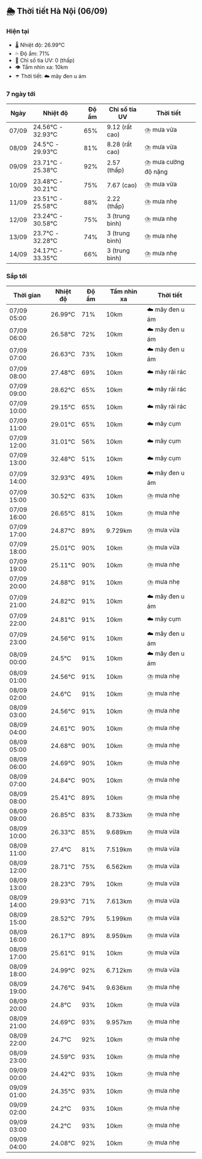 ## 🌦️ Thời tiết Hà Nội (06/09)

### Hiện tại

- 🌡️ Nhiệt độ: 26.99℃
- 💦 Độ ẩm: 71%
- 🌟 Chỉ số tia UV: 0 (thấp)
- 👁️ Tầm nhìn xa: 10km
- ☂️ Thời tiết: ☁️ mây đen u ám

### 7 ngày tới

| Ngày | Nhiệt độ | Độ ẩm | Chỉ số tia UV | Thời tiết |
| --- | --- | --- | --- | --- |
| 07/09 | 24.56℃ - 32.93℃ | 65% | 9.12 (rất cao) | ⛈️ mưa vừa |
| 08/09 | 24.5℃ - 29.93℃ | 81% | 8.28 (rất cao) | ⛈️ mưa vừa |
| 09/09 | 23.71℃ - 25.38℃ | 92% | 2.57 (thấp) | ⛈️ mưa cường độ nặng |
| 10/09 | 23.48℃ - 30.21℃ | 75% | 7.67 (cao) | ⛈️ mưa vừa |
| 11/09 | 23.51℃ - 25.58℃ | 88% | 2.22 (thấp) | ⛈️ mưa nhẹ |
| 12/09 | 23.24℃ - 30.58℃ | 75% | 3 (trung bình) | ⛈️ mưa nhẹ |
| 13/09 | 23.7℃ - 32.28℃ | 74% | 3 (trung bình) | ⛈️ mưa nhẹ |
| 14/09 | 24.17℃ - 33.35℃ | 66% | 3 (trung bình) | ⛈️ mưa nhẹ |

### Sắp tới

| Thời gian | Nhiệt độ | Độ ẩm | Tầm nhìn xa | Thời tiết |
| --- | --- | --- | --- | --- |
| 07/09 05:00 | 26.99℃ | 71% | 10km | ☁️ mây đen u ám |
| 07/09 06:00 | 26.58℃ | 72% | 10km | ☁️ mây đen u ám |
| 07/09 07:00 | 26.63℃ | 73% | 10km | ☁️ mây đen u ám |
| 07/09 08:00 | 27.48℃ | 69% | 10km | ☁️ mây rải rác |
| 07/09 09:00 | 28.62℃ | 65% | 10km | ☁️ mây rải rác |
| 07/09 10:00 | 29.15℃ | 65% | 10km | ☁️ mây rải rác |
| 07/09 11:00 | 29.01℃ | 65% | 10km | ☁️ mây cụm |
| 07/09 12:00 | 31.01℃ | 56% | 10km | ☁️ mây cụm |
| 07/09 13:00 | 32.48℃ | 51% | 10km | ☁️ mây cụm |
| 07/09 14:00 | 32.93℃ | 49% | 10km | ☁️ mây đen u ám |
| 07/09 15:00 | 30.52℃ | 63% | 10km | ⛈️ mưa nhẹ |
| 07/09 16:00 | 26.65℃ | 81% | 10km | ⛈️ mưa nhẹ |
| 07/09 17:00 | 24.87℃ | 89% | 9.729km | ⛈️ mưa vừa |
| 07/09 18:00 | 25.01℃ | 90% | 10km | ⛈️ mưa vừa |
| 07/09 19:00 | 25.11℃ | 90% | 10km | ⛈️ mưa nhẹ |
| 07/09 20:00 | 24.88℃ | 91% | 10km | ⛈️ mưa nhẹ |
| 07/09 21:00 | 24.82℃ | 91% | 10km | ☁️ mây đen u ám |
| 07/09 22:00 | 24.81℃ | 91% | 10km | ☁️ mây cụm |
| 07/09 23:00 | 24.56℃ | 91% | 10km | ☁️ mây đen u ám |
| 08/09 00:00 | 24.5℃ | 91% | 10km | ☁️ mây đen u ám |
| 08/09 01:00 | 24.56℃ | 91% | 10km | ⛈️ mưa nhẹ |
| 08/09 02:00 | 24.6℃ | 91% | 10km | ⛈️ mưa nhẹ |
| 08/09 03:00 | 24.56℃ | 91% | 10km | ⛈️ mưa nhẹ |
| 08/09 04:00 | 24.61℃ | 90% | 10km | ⛈️ mưa nhẹ |
| 08/09 05:00 | 24.68℃ | 90% | 10km | ⛈️ mưa nhẹ |
| 08/09 06:00 | 24.69℃ | 90% | 10km | ⛈️ mưa nhẹ |
| 08/09 07:00 | 24.84℃ | 90% | 10km | ⛈️ mưa nhẹ |
| 08/09 08:00 | 25.41℃ | 89% | 10km | ⛈️ mưa nhẹ |
| 08/09 09:00 | 26.85℃ | 83% | 8.733km | ⛈️ mưa nhẹ |
| 08/09 10:00 | 26.33℃ | 85% | 9.689km | ⛈️ mưa vừa |
| 08/09 11:00 | 27.4℃ | 81% | 7.519km | ⛈️ mưa vừa |
| 08/09 12:00 | 28.71℃ | 75% | 6.562km | ⛈️ mưa vừa |
| 08/09 13:00 | 28.23℃ | 79% | 10km | ⛈️ mưa vừa |
| 08/09 14:00 | 29.93℃ | 71% | 7.613km | ⛈️ mưa vừa |
| 08/09 15:00 | 28.52℃ | 79% | 5.199km | ⛈️ mưa vừa |
| 08/09 16:00 | 26.17℃ | 89% | 8.959km | ⛈️ mưa vừa |
| 08/09 17:00 | 25.61℃ | 91% | 10km | ⛈️ mưa vừa |
| 08/09 18:00 | 24.99℃ | 92% | 6.712km | ⛈️ mưa vừa |
| 08/09 19:00 | 24.76℃ | 94% | 9.636km | ⛈️ mưa nhẹ |
| 08/09 20:00 | 24.8℃ | 93% | 10km | ⛈️ mưa vừa |
| 08/09 21:00 | 24.69℃ | 93% | 9.957km | ⛈️ mưa nhẹ |
| 08/09 22:00 | 24.7℃ | 92% | 10km | ⛈️ mưa nhẹ |
| 08/09 23:00 | 24.59℃ | 93% | 10km | ⛈️ mưa nhẹ |
| 09/09 00:00 | 24.42℃ | 93% | 10km | ⛈️ mưa nhẹ |
| 09/09 01:00 | 24.35℃ | 93% | 10km | ⛈️ mưa nhẹ |
| 09/09 02:00 | 24.2℃ | 93% | 10km | ⛈️ mưa nhẹ |
| 09/09 03:00 | 24.2℃ | 93% | 10km | ⛈️ mưa nhẹ |
| 09/09 04:00 | 24.08℃ | 92% | 10km | ⛈️ mưa nhẹ |
